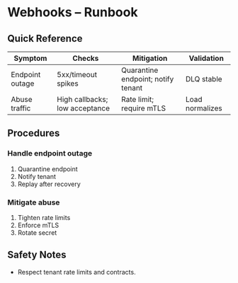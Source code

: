 # Webhooks – Runbook

## Quick Reference
| Symptom | Checks | Mitigation | Validation |
|---|---|---|---|
| Endpoint outage | 5xx/timeout spikes | Quarantine endpoint; notify tenant | DLQ stable |
| Abuse traffic | High callbacks; low acceptance | Rate limit; require mTLS | Load normalizes |

## Procedures
### Handle endpoint outage
1. Quarantine endpoint
2. Notify tenant
3. Replay after recovery

### Mitigate abuse
1. Tighten rate limits
2. Enforce mTLS
3. Rotate secret

## Safety Notes
- Respect tenant rate limits and contracts.
